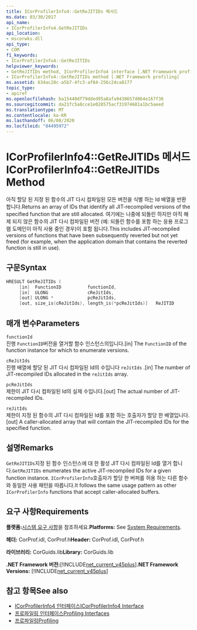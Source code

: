 ```yaml
---
title: ICorProfilerInfo4::GetReJITIDs 메서드
ms.date: 03/30/2017
api_name:
- ICorProfilerInfo4.GetReJITIDs
api_location:
- mscorwks.dll
api_type:
- COM
f1_keywords:
- ICorProfilerInfo4::GetReJITIDs
helpviewer_keywords:
- GetReJITIDs method, ICorProfilerInfo4 interface [.NET Framework profiling]
- ICorProfilerInfo4::GetReJITIDs method [.NET Framework profiling]
ms.assetid: 634ac28c-a5b7-4fc3-af84-256c24ca8177
topic_type:
- apiref
ms.openlocfilehash: ba15440df79dded95a8afa9438657d064e167f36
ms.sourcegitcommit: da21fc5a8cce1e028575acf31974681a1bc5aeed
ms.translationtype: MT
ms.contentlocale: ko-KR
ms.lasthandoff: 06/08/2020
ms.locfileid: "84495972"
---
```

# <a name="icorprofilerinfo4getrejitids-method"></a><span data-ttu-id="5a498-102">ICorProfilerInfo4::GetReJITIDs 메서드</span><span class="sxs-lookup"><span data-stu-id="5a498-102">ICorProfilerInfo4::GetReJITIDs Method</span></span>
<span data-ttu-id="5a498-103">아직 할당 된 지정 된 함수의 JIT 다시 컴파일된 모든 버전을 식별 하는 Id 배열을 반환 합니다.</span><span class="sxs-lookup"><span data-stu-id="5a498-103">Returns an array of IDs that identify all JIT-recompiled versions of the specified function that are still allocated.</span></span> <span data-ttu-id="5a498-104">여기에는 나중에 되돌린 하지만 아직 해제 되지 않은 함수의 JIT 다시 컴파일된 버전 (예: 되돌린 함수를 포함 하는 응용 프로그램 도메인이 아직 사용 중인 경우)이 포함 됩니다.</span><span class="sxs-lookup"><span data-stu-id="5a498-104">This includes JIT-recompiled versions of functions that have been subsequently reverted but not yet freed (for example, when the application domain that contains the reverted function is still in use).</span></span>  
  
## <a name="syntax"></a><span data-ttu-id="5a498-105">구문</span><span class="sxs-lookup"><span data-stu-id="5a498-105">Syntax</span></span>  
  
```cpp
HRESULT GetReJITIDs (  
     [in]  FunctionID          functionId,  
     [in]  ULONG               cReJitIds,  
     [out] ULONG *             pcReJitIds,  
     [out, size_is(cReJitIds), length_is(*pcReJitIds)]   ReJITID        reJitIds[]);  
```  
  
## <a name="parameters"></a><span data-ttu-id="5a498-106">매개 변수</span><span class="sxs-lookup"><span data-stu-id="5a498-106">Parameters</span></span>  
 `functionId`  
 <span data-ttu-id="5a498-107">진행 `FunctionID`버전을 열거할 함수 인스턴스의입니다.</span><span class="sxs-lookup"><span data-stu-id="5a498-107">[in] The `FunctionID` of the function instance for which to enumerate versions.</span></span>  
  
 `cReJitIds`  
 <span data-ttu-id="5a498-108">진행 배열에 할당 된 JIT 다시 컴파일된 Id의 수입니다 `reJitIds` .</span><span class="sxs-lookup"><span data-stu-id="5a498-108">[in] The number of JIT-recompiled IDs allocated in the `reJitIds` array.</span></span>  
  
 `pcReJitIds`  
 <span data-ttu-id="5a498-109">제한이 JIT 다시 컴파일된 Id의 실제 수입니다.</span><span class="sxs-lookup"><span data-stu-id="5a498-109">[out] The actual number of JIT-recompiled IDs.</span></span>  
  
 `reJitIds`  
 <span data-ttu-id="5a498-110">제한이 지정 된 함수의 JIT 다시 컴파일된 Id를 포함 하는 호출자가 할당 한 배열입니다.</span><span class="sxs-lookup"><span data-stu-id="5a498-110">[out] A caller-allocated array that will contain the JIT-recompiled IDs for the specified function.</span></span>  
  
## <a name="remarks"></a><span data-ttu-id="5a498-111">설명</span><span class="sxs-lookup"><span data-stu-id="5a498-111">Remarks</span></span>  
 <span data-ttu-id="5a498-112">`GetReJITIDs`지정 된 함수 인스턴스에 대 한 활성 JIT 다시 컴파일된 Id를 열거 합니다.</span><span class="sxs-lookup"><span data-stu-id="5a498-112">`GetReJITIDs` enumerates the active JIT-recompiled IDs for a given function instance.</span></span> <span data-ttu-id="5a498-113">`ICorProfilerInfo`호출자가 할당 한 버퍼를 허용 하는 다른 함수와 동일한 사용 패턴을 따릅니다.</span><span class="sxs-lookup"><span data-stu-id="5a498-113">It follows the same usage pattern as other `ICorProfilerInfo` functions that accept caller-allocated buffers.</span></span>  
  
## <a name="requirements"></a><span data-ttu-id="5a498-114">요구 사항</span><span class="sxs-lookup"><span data-stu-id="5a498-114">Requirements</span></span>  
 <span data-ttu-id="5a498-115">**플랫폼:**[시스템 요구 사항](../../get-started/system-requirements.md)을 참조하세요.</span><span class="sxs-lookup"><span data-stu-id="5a498-115">**Platforms:** See [System Requirements](../../get-started/system-requirements.md).</span></span>  
  
 <span data-ttu-id="5a498-116">**헤더:** CorProf.idl, CorProf.h</span><span class="sxs-lookup"><span data-stu-id="5a498-116">**Header:** CorProf.idl, CorProf.h</span></span>  
  
 <span data-ttu-id="5a498-117">**라이브러리:** CorGuids.lib</span><span class="sxs-lookup"><span data-stu-id="5a498-117">**Library:** CorGuids.lib</span></span>  
  
 <span data-ttu-id="5a498-118">**.NET Framework 버전:**[!INCLUDE[net_current_v45plus](../../../../includes/net-current-v45plus-md.md)]</span><span class="sxs-lookup"><span data-stu-id="5a498-118">**.NET Framework Versions:** [!INCLUDE[net_current_v45plus](../../../../includes/net-current-v45plus-md.md)]</span></span>  
  
## <a name="see-also"></a><span data-ttu-id="5a498-119">참고 항목</span><span class="sxs-lookup"><span data-stu-id="5a498-119">See also</span></span>

- [<span data-ttu-id="5a498-120">ICorProfilerInfo4 인터페이스</span><span class="sxs-lookup"><span data-stu-id="5a498-120">ICorProfilerInfo4 Interface</span></span>](icorprofilerinfo4-interface.md)
- [<span data-ttu-id="5a498-121">프로파일링 인터페이스</span><span class="sxs-lookup"><span data-stu-id="5a498-121">Profiling Interfaces</span></span>](profiling-interfaces.md)
- [<span data-ttu-id="5a498-122">프로파일링</span><span class="sxs-lookup"><span data-stu-id="5a498-122">Profiling</span></span>](index.md)
